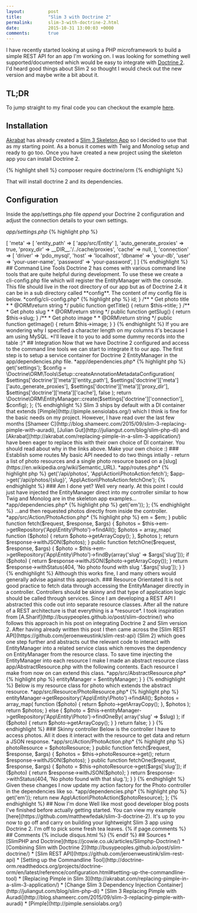 ```yaml
---
layout:         post
title:          "Slim 3 with Doctrine 2"
permalink:      slim-3-with-doctrine-2.html
date:           2015-10-31 13:00:03 +0000
comments:       true
---
```


I have recently started looking at using a PHP microframework to build a simple REST API for an app I'm working on. I was looking for something well supported/documented which would be easy to integrate with [Doctrine 2](https://github.com/doctrine/doctrine2). I'd heard good things about Slim 2 so thought I would check out the new version and maybe write a bit about it.

## TL;DR

To jump straight to my final code you can checkout the example [here](https://github.com/matthewfedak/slim-3-doctrine-2).

## Installation

[Akrabat](https://github.com/akrabat) has already created a [Slim 3 Skeleton App](https://github.com/akrabat/slim3-skeleton) so I decided to use that as my starting point. As a bonus it comes with Twig and Monolog setup and ready to go too. Once you have created a new project using the skeleton app you can install Doctrine 2.

{% highlight shell %}
composer require doctrine/orm
{% endhighlight %}

That will install doctrine 2 and its dependencies.

## Configuration

Inside the app/settings.php file *append* your Doctrine 2 configuration and adjust the connection details to your own settings.

*app/settings.php*
{% highlight php %}
<?php
'doctrine' => [
    'meta' => [
        'entity_path' => [
            'app/src/Entity'
        ],
        'auto_generate_proxies' => true,
        'proxy_dir' =>  __DIR__.'/../cache/proxies',
        'cache' => null,
    ],
    'connection' => [
        'driver'   => 'pdo_mysql',
        'host'     => 'localhost',
        'dbname'   => 'your-db',
        'user'     => 'your-user-name',
        'password' => 'your-password',
    ]
]

{% endhighlight %}

## Command Line Tools

Doctrine 2 has comes with various command line tools that are quite helpful during development. To use these we create a cli-config.php file which will register the EntityManager with the console. This file should live in the root directory of our app but as of Doctrine 2.4 it can be in a sub directory called **config**. The content of my config file is below.

*config/cli-config.php*
{% highlight php %}
<?php
use Doctrine\ORM\Tools\Console\ConsoleRunner;

require 'vendor/autoload.php';

$settings = include 'app/settings.php';
$settings = $settings['settings']['doctrine'];

$config = \Doctrine\ORM\Tools\Setup::createAnnotationMetadataConfiguration(
    $settings['meta']['entity_path'],
    $settings['meta']['auto_generate_proxies'],
    $settings['meta']['proxy_dir'],
    $settings['meta']['cache'],
    false
);

$em = \Doctrine\ORM\EntityManager::create($settings['connection'], $config);

return ConsoleRunner::createHelperSet($em);

{% endhighlight %}

You can now see what tools are available by running this command.

{% highlight shell %}
php vendor/bin/doctrine
{% endhighlight %}

Two commands I use a lot during development are

{% highlight shell %}
php vendor/bin/doctrine orm:schema-tool:create
{% endhighlight %}

and

{% highlight shell %}
php vendor/bin/doctrine orm:schema-tool:update
{% endhighlight %}

These tools are only really for development use though and should not be run on a live production server for obvious reasons. I ran the **create** command to generate the necessary tables based on my entities in the entity path. For the purpose of this demo I just have the one below.

*app/src/Entity/Photo.php*

{% highlight php %}
<?php
namespace App\Entity;

use App\Entity;
use Doctrine\ORM\Mapping as ORM;

/**
 * @ORM\Entity
 * @ORM\Table(name="photos", uniqueConstraints={@ORM\UniqueConstraint(name="photo_slug", columns={"slug"})}))
 */
class Photo
{
    /**
     * @ORM\Id
     * @ORM\Column(name="id", type="integer")
     * @ORM\GeneratedValue(strategy="AUTO")
     */
    protected $id;

    /**
     * @ORM\Column(type="string", length=64)
     */
    protected $title;

    /**
     * @ORM\Column(type="string", length=150)
     */
    protected $image;

    /**
     * @ORM\Column(type="string", length=100)
     */
    protected $slug;

    /**
     * Get array copy of object
     *
     * @return array
     */
    public function getArrayCopy()
    {
        return get_object_vars($this);
    }

    /**
     * Get photo id
     *
     * @ORM\return integer
     */
    public function getId()
    {
        return $this->id;
    }

    /**
     * Get photo title
     *
     * @ORM\return string
     */
    public function getTitle()
    {
        return $this->title;
    }

    /**
     * Get photo slug
     *
     * @ORM\return string
     */
    public function getSlug()
    {
        return $this->slug;
    }

    /**
     * Get photo image
     *
     * @ORM\return string
     */
    public function getImage()
    {
        return $this->image;
    }
}
{% endhighlight %}

If you are wondering why I specified a character length on my columns it's because I am using MySQL.

*I'll leave it to you to add some dummy records into the table :)*

## Integration
Now that we have Doctrine 2 configured and access to the command line tools we can start to integrate it to our app. The first step is to setup a service container for Doctrine 2 EntityManager in the app/dependencies.php file.

*app/dependencies.php*
{% highlight php %}
<?php
...
// Doctrine
$container['em'] = function ($c) {
    $settings = $c->get('settings');
    $config = \Doctrine\ORM\Tools\Setup::createAnnotationMetadataConfiguration(
        $settings['doctrine']['meta']['entity_path'],
        $settings['doctrine']['meta']['auto_generate_proxies'],
        $settings['doctrine']['meta']['proxy_dir'],
        $settings['doctrine']['meta']['cache'],
        false
    );
    return \Doctrine\ORM\EntityManager::create($settings['doctrine']['connection'], $config);
};

{% endhighlight %}

Slim 3 ships by default with a DI container that extends [Pimple](http://pimple.sensiolabs.org/) which I think is fine for the basic needs on my project. However, I have read over the last few months [Shameer C](http://blog.shameerc.com/2015/09/slim-3-replacing-pimple-with-auradi), [Julian Gut](http://juliangut.com/blog/slim-php-di) and [Akrabat](http://akrabat.com/replacing-pimple-in-a-slim-3-application/) have been eager to replace this with their own choice of DI container. You should read about why in the links above. Make your own choice :)

### Establish some routes

My basic API needed to do two things intially - return a list of photo resources and a single photo resource based on a [slug](https://en.wikipedia.org/wiki/Semantic_URL).

*app/routes.php*
{% highlight php %}
<?php
// Routes
$app->get('/api/photos', 'App\Action\PhotoAction:fetch');
$app->get('/api/photos/{slug}', 'App\Action\PhotoAction:fetchOne');
{% endhighlight %}

### Am I done yet?

Well very nearly. At this point I could just have injected the EntityManager direct into my controller similar to how Twig and Monolog are in the skeleton app examples...

*app/dependencies.php*
{% highlight php %}
<?php
...
$container['App\Action\PhotoAction'] = function ($c) {
    return new App\Action\PhotoAction($c->get('em'));
};
{% endhighlight %}

...and then requested photos directly from inside the controller.

*app/src/Action/PhotoAction.php*

{% highlight php %}
<?php
namespace App\Action;

use Doctrine\ORM\EntityManager;

final class PhotoAction
{
    private $em;

    public function __construct(EntityManager $em)
    {
        $this->em = $em;
    }

    public function fetch($request, $response, $args)
    {
        $photos = $this->em->getRepository('App\Entity\Photo')->findAll();
        $photos = array_map(
            function ($photo) {
                return $photo->getArrayCopy();
            },
            $photos
        );
        return $response->withJSON($photos);
    }

    public function fetchOne($request, $response, $args)
    {
        $photo = $this->em->getRepository('App\Entity\Photo')->findBy(array('slug' => $args['slug']));
        if ($photo) {
            return $response->withJSON($photo->getArrayCopy());
        }
        return $response->withStatus(404, 'No photo found with slug '.$args['slug']);
    }
}
{% endhighlight %}

Although this works fine, I and many others would generally advise against this approach.

### Resource Orientated

It is not good practice to fetch data through accessing the EntityManager directly in a controller. Controllers should be skinny and that type of application logic should be called through services. Since I am developing a REST API I abstracted this code out into separate resource classes. After all the nature of a REST architecture is that everything is a *resource*.

I took inspiration from [A.Sharif](http://busypeoples.github.io/post/slim-doctrine/) who follows this approach in his post on integrating Doctrine 2 and Slim version 2. After having already written this post I then came across the [Slim REST API](https://github.com/jeroenweustink/slim-rest-api) (Slim 2) which goes one step further and abstracts out the relevant code to interact with EntityManager into a related service class which removes the dependency on EntityManager from the resource class.

To save time injecting the EntityManager into each resource I make I made an abstract resource class app/AbstractResource.php with the following contents. Each resource I make from now on can extend this class.

*app/src/AbstractResource.php*
{% highlight php %}
<?php
namespace App;

use Doctrine\ORM\EntityManager;

abstract class AbstractResource
{
    /**
     * @var \Doctrine\ORM\EntityManager
     */
    protected $entityManager = null;

    public function __construct(EntityManager $entityManager)
    {
        $this->entityManager = $entityManager;
    }
}
{% endhighlight %}

Below is my resource class for photo which extends the abstract resource.

*app/src/Resource/PhotoResource.php*
{% highlight php %}
<?php

namespace App\Resource;

use App\AbstractResource;

/**
 * Class Resource
 * @package App
 */
class PhotoResource extends AbstractResource
{
    /**
     * @param string|null $slug
     *
     * @return array
     */
    public function get($slug = null)
    {
        if ($slug === null) {
            $photos = $this->entityManager->getRepository('App\Entity\Photo')->findAll();
            $photos = array_map(
                function ($photo) {
                    return $photo->getArrayCopy();
                },
                $photos
            );

            return $photos;
        } else {
            $photo = $this->entityManager->getRepository('App\Entity\Photo')->findOneBy(
                array('slug' => $slug)
            );
            if ($photo) {
                return $photo->getArrayCopy();
            }
        }

        return false;
    }
}
{% endhighlight %}

### Skinny controller

Below is the controller I have to access photos. All it does it interact with the resource to get data and return a JSON response.

*app/src/Action/PhotoAction.php*
{% highlight php %}
<?php
namespace App\Action;

use App\Resource\PhotoResource;

final class PhotoAction
{
    private $photoResource;

    public function __construct(PhotoResource $photoResource)
    {
        $this->photoResource = $photoResource;
    }

    public function fetch($request, $response, $args)
    {
        $photos = $this->photoResource->get();
        return $response->withJSON($photos);
    }

    public function fetchOne($request, $response, $args)
    {
        $photo = $this->photoResource->get($args['slug']);
        if ($photo) {
            return $response->withJSON($photo);
        }
        return $response->withStatus(404, 'No photo found with that slug.');
    }
}
{% endhighlight %}

Given these changes I now update my action factory for the Photo controller in the dependencies like so.

*app/dependencies.php*
{% highlight php %}
<?php
...
$container['App\Action\PhotoAction'] = function ($c) {
    $photoResource = new \App\Resource\PhotoResource($c->get('em'));
    return new App\Action\PhotoAction($photoResource);
};
{% endhighlight %}

## Now I'm done

Well like most good developer blog posts I've finished before actually getting started. You can view my example [here](https://github.com/matthewfedak/slim-3-doctrine-2). It's up to you now to go off and carry on building your lightweight Slim 3 app using Doctrine 2. I'm off to pick some fresh tea leaves.

{% if page.comments %}

## Comments

{% include disqus.html %}

{% endif %}

## Sources

* [SlimPHP and Doctrine](https://jcowie.co.uk/articles/Slimphp-Doctrine/)
* [Combining Slim with Doctrine 2](http://busypeoples.github.io/post/slim-doctrine/)
* [Slim REST API](https://github.com/jeroenweustink/slim-rest-api)
* [Setting up the Commandline Tool](http://doctrine-orm.readthedocs.org/projects/doctrine-orm/en/latest/reference/configuration.html#setting-up-the-commandline-tool)
* [Replacing Pimple in Slim 3](http://akrabat.com/replacing-pimple-in-a-slim-3-application/)
* [Change Slim 3 Dependency Injection Container](http://juliangut.com/blog/slim-php-di)
* [Slim 3 Replacing Pimple with Auradi](http://blog.shameerc.com/2015/09/slim-3-replacing-pimple-with-auradi)
* [Pimple](http://pimple.sensiolabs.org/)

